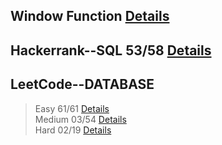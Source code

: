 
## Window Function [Details](https://github.com/chongchong6/SQL/tree/master/Window%20Function)
## Hackerrank--SQL 53/58 [Details](https://github.com/chongchong6/SQL/tree/master/HackerRank_SQL)
## LeetCode--DATABASE 
> Easy 61/61 [Details](https://github.com/chongchong6/SQL/tree/master/LeetCode/Easy)<br>
> Medium 03/54 [Details](https://github.com/chongchong6/SQL/tree/master/LeetCode/Medium)<br>
> Hard 02/19 [Details](https://github.com/chongchong6/SQL/tree/master/LeetCode/Hard)
